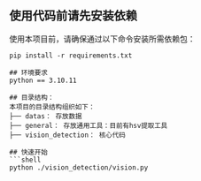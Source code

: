 ## 使用代码前请先安装依赖
使用本项目前，请确保通过以下命令安装所需依赖包：
```shell
pip install -r requirements.txt

## 环境要求
python == 3.10.11

## 目录结构：
本项目的目录结构组织如下：
├── datas： 存放数据
├── general： 存放通用工具：目前有hsv提取工具
├── vision_detection： 核心代码

## 快速开始
```shell
python ./vision_detection/vision.py
